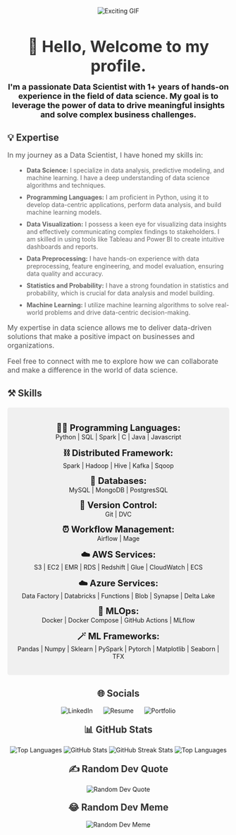 <p align="center">
  <img src="https://media.tenor.com/oE-eMpmCEBoAAAAi/hacker-programming.gif" alt="Exciting GIF">
</p>

<h1 align="center" style="color: #333; font-size: 36px;">👋 Hello, Welcome to my profile.</h1>

<p align="center" style="font-size: 18px; margin-top: -10px; font-weight: bold;">I'm a passionate <b>Data Scientist</b> with 1+ years of hands-on experience in the field of data science. My goal is to leverage the power of data to drive meaningful insights and solve complex business challenges.</p>

<h2 style="color: #333;">💡 Expertise</h2>

<p style="font-size: 16px; color: #555;">In my journey as a Data Scientist, I have honed my skills in:</p>

<ul style="list-style-type: disc; font-size: 14px; color: #666; margin-left: 20px;">
  <li style="margin-bottom: 10px;"><b>Data Science:</b> I specialize in data analysis, predictive modeling, and machine learning. I have a deep understanding of data science algorithms and techniques.</li>
  <li style="margin-bottom: 10px;"><b>Programming Languages:</b> I am proficient in Python, using it to develop data-centric applications, perform data analysis, and build machine learning models.</li>
  <li style="margin-bottom: 10px;"><b>Data Visualization:</b> I possess a keen eye for visualizing data insights and effectively communicating complex findings to stakeholders. I am skilled in using tools like Tableau and Power BI to create intuitive dashboards and reports.</li>
  <li style="margin-bottom: 10px;"><b>Data Preprocessing:</b> I have hands-on experience with data preprocessing, feature engineering, and model evaluation, ensuring data quality and accuracy.</li>
  <li style="margin-bottom: 10px;"><b>Statistics and Probability:</b> I have a strong foundation in statistics and probability, which is crucial for data analysis and model building.</li>
  <li style="margin-bottom: 10px;"><b>Machine Learning:</b> I utilize machine learning algorithms to solve real-world problems and drive data-centric decision-making.</li>
</ul>

<p style="font-size: 16px; color: #555;">My expertise in data science allows me to deliver data-driven solutions that make a positive impact on businesses and organizations.</p>

<p style="font-size: 16px; color: #555;">Feel free to connect with me to explore how we can collaborate and make a difference in the world of data science.</p>

<h2 style="color: #333;">⚒️ Skills</h2>

<div align="center" style="background-color: #f0f0f0; padding: 20px; border-radius: 5px; margin-top: 20px;">

<b style="font-size: 20px;">🧑‍💻 Programming Languages:</b><br>
Python | SQL | Spark | C | Java  | Javascript

<b style="font-size: 20px;">⛓️ Distributed Framework:</b><br>
Spark | Hadoop | Hive | Kafka | Sqoop

<b style="font-size: 20px;">💾 Databases:</b><br>
MySQL | MongoDB | PostgresSQL

<b style="font-size: 20px;">🧬 Version Control:</b><br>
Git | DVC 

<b style="font-size: 20px;">⏰ Workflow Management:</b><br>
Airflow | Mage

<b style="font-size: 20px;">☁️ AWS Services:</b><br>
S3 | EC2 | EMR | RDS | Redshift | Glue | CloudWatch | ECS

<b style="font-size: 20px;">☁️ Azure Services:</b><br>
Data Factory | Databricks | Functions | Blob | Synapse | Delta Lake

<b style="font-size: 20px;">🚀 MLOps:</b><br>
Docker | Docker Compose | GitHub Actions | MLflow

<b style="font-size: 20px;">🪄 ML Frameworks:</b><br>
Pandas | Numpy | Sklearn | PySpark | Pytorch | Matplotlib | Seaborn | TFX

</div>

<div align="center" style="margin-top: 20px;">

<h2 style="color: #333;">🌐 Socials</h2>

<a href="https://www.linkedin.com/in/abhijit-rajkumar-50b641213/" style="text-decoration: none; margin: 10px;">
  <img src="https://img.shields.io/badge/LinkedIn-%230077B5.svg?logo=linkedin&logoColor=white" alt="LinkedIn">
</a>
<a href="https://drive.google.com/file/d/1-1xWQ1xkKOkEI6DWvWy0JowTCNC_39DK/view?usp=sharing" style="text-decoration: none; margin: 10px;">
  <img src="https://img.shields.io/badge/Resume-%230077B5.svg?logo=resume&logoColor=white" alt="Resume">
</a>
<a href="https://abhijit1102.github.io" style="text-decoration: none; margin: 10px;">
  <img src="https://img.shields.io/badge/Portfolio-%230077B5.svg?logo=portfolio&logoColor=white" alt="Portfolio">
</a>

<h2 style="color: #333; margin-top: 20px;">📊 GitHub Stats</h2>

<img src="https://github-readme-stats.vercel.app/api/top-langs/?username=Abhijit1102&theme=radical&hide_border=false&include_all_commits=false&count_private=false&layout=compact" alt="Top Languages">

<img src="https://github-readme-stats.vercel.app/api?username=Abhijit1102&theme=radical&hide_border=false&include_all_commits=false&count_private=false" alt="GitHub Stats">

<img src="https://github-readme-streak-stats.herokuapp.com/?user=Abhijit1102&theme=radical&hide_border=false" alt="GitHub Streak Stats">

<img src="https://github-readme-stats.vercel.app/api/top-langs/?username=Abhijit1102&theme=radical&hide_border=false&include_all_commits=false&count_private=false&layout=compact" alt="Top Languages">

<h2 style="color: #333; margin-top: 20px;">✍️ Random Dev Quote</h2>

<img src="https://quotes-github-readme.vercel.app/api?type=horizontal&theme=radical" alt="Random Dev Quote">

<h2 style="color: #333; margin-top: 20px;">😂 Random Dev Meme</h2>

<img src="https://randommeme-five.vercel.app/" alt="Random Dev Meme">

</div>

